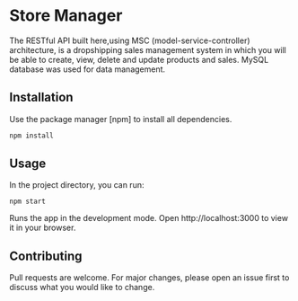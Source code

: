 # Store Manager

The RESTful API built here,using MSC (model-service-controller) architecture, is a dropshipping sales management system in which you will be able to create, view, delete and update products and sales. MySQL database was used for data management. 

## Installation

Use the package manager [npm] to install all dependencies.

```bash
npm install
```

## Usage

In the project directory, you can run:

```
npm start
```
Runs the app in the development mode.
Open http://localhost:3000 to view it in your browser.

## Contributing
Pull requests are welcome. For major changes, please open an issue first to discuss what you would like to change.
